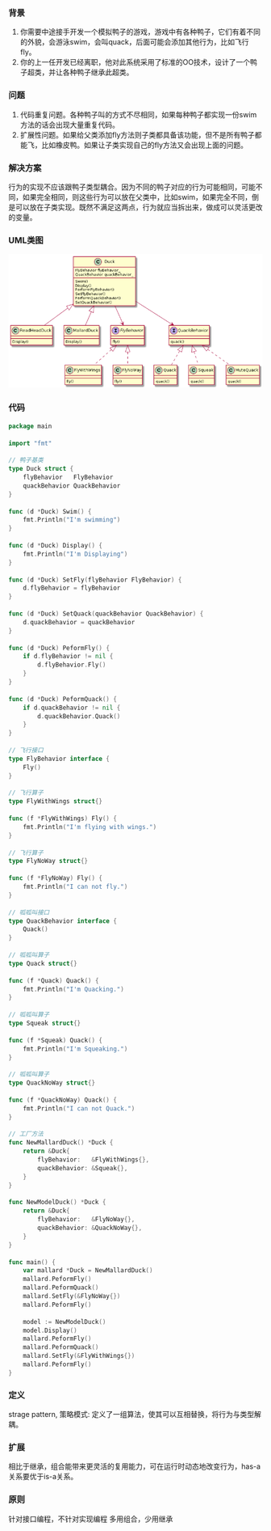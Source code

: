### 背景
1. 你需要中途接手开发一个模拟鸭子的游戏，游戏中有各种鸭子，它们有着不同的外貌，会游泳swim，会叫quack，后面可能会添加其他行为，比如飞行fly。
2. 你的上一任开发已经离职，他对此系统采用了标准的OO技术，设计了一个鸭子超类，并让各种鸭子继承此超类。

### 问题
1. 代码重复问题。各种鸭子叫的方式不尽相同，如果每种鸭子都实现一份swim方法的话会出现大量重复代码。
2. 扩展性问题。如果给父类添加fly方法则子类都具备该功能，但不是所有鸭子都能飞，比如橡皮鸭。如果让子类实现自己的fly方法又会出现上面的问题。
 
### 解决方案
行为的实现不应该跟鸭子类型耦合。因为不同的鸭子对应的行为可能相同，可能不同，如果完全相同，则这些行为可以放在父类中，比如swim，如果完全不同，倒是可以放在子类实现。既然不满足这两点，行为就应当拆出来，做成可以灵活更改的变量。

### UML类图
![UML类图](https://github.com/changmu/NoteBook/blob/master/DesignPattern/01_strage_pattern/src/uml.png?raw=true)


### 代码
```go
package main

import "fmt"

// 鸭子基类
type Duck struct {
	flyBehavior   FlyBehavior
	quackBehavior QuackBehavior
}

func (d *Duck) Swim() {
	fmt.Println("I'm swimming")
}

func (d *Duck) Display() {
	fmt.Println("I'm Displaying")
}

func (d *Duck) SetFly(flyBehavior FlyBehavior) {
	d.flyBehavior = flyBehavior
}

func (d *Duck) SetQuack(quackBehavior QuackBehavior) {
	d.quackBehavior = quackBehavior
}

func (d *Duck) PeformFly() {
	if d.flyBehavior != nil {
		d.flyBehavior.Fly()
	}
}

func (d *Duck) PeformQuack() {
	if d.quackBehavior != nil {
		d.quackBehavior.Quack()
	}
}

// 飞行接口
type FlyBehavior interface {
	Fly()
}

// 飞行算子
type FlyWithWings struct{}

func (f *FlyWithWings) Fly() {
	fmt.Println("I'm flying with wings.")
}

// 飞行算子
type FlyNoWay struct{}

func (f *FlyNoWay) Fly() {
	fmt.Println("I can not fly.")
}

// 呱呱叫接口
type QuackBehavior interface {
	Quack()
}

// 呱呱叫算子
type Quack struct{}

func (f *Quack) Quack() {
	fmt.Println("I'm Quacking.")
}

// 呱呱叫算子
type Squeak struct{}

func (f *Squeak) Quack() {
	fmt.Println("I'm Squeaking.")
}

// 呱呱叫算子
type QuackNoWay struct{}

func (f *QuackNoWay) Quack() {
	fmt.Println("I can not Quack.")
}

// 工厂方法
func NewMallardDuck() *Duck {
	return &Duck{
		flyBehavior:   &FlyWithWings{},
		quackBehavior: &Squeak{},
	}
}

func NewModelDuck() *Duck {
	return &Duck{
		flyBehavior:   &FlyNoWay{},
		quackBehavior: &QuackNoWay{},
	}
}

func main() {
	var mallard *Duck = NewMallardDuck()
	mallard.PeformFly()
	mallard.PeformQuack()
	mallard.SetFly(&FlyNoWay{})
	mallard.PeformFly()

	model := NewModelDuck()
	model.Display()
	mallard.PeformFly()
	mallard.PeformQuack()
	mallard.SetFly(&FlyWithWings{})
	mallard.PeformFly()
}

```

### 定义
strage pattern, 策略模式: 定义了一组算法，使其可以互相替换，将行为与类型解耦。

### 扩展
相比于继承，组合能带来更灵活的复用能力，可在运行时动态地改变行为，has-a关系要优于is-a关系。

### 原则
针对接口编程，不针对实现编程
多用组合，少用继承